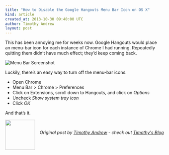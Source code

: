 ```yaml
---
title: "How to Disable the Google Hangouts Menu Bar Icon on OS X"
kind: article
created_at: 2013-10-30 09:40:00 UTC
author: Timothy Andrew
layout: post
---
```

<p>This has been annoying me for weeks now. Google Hangouts would place an menu-bar icon for each instance of Chrome I had running. Repeatedly quitting them didn&#8217;t have much effect; they&#8217;d keep coming back.</p>

<p><img src="http://blog.timothyandrew.net/images/hangouts/menubar.png" alt="Menu Bar Screenshot" /></p>

<p>Luckily, there&#8217;s an easy way to turn off the menu-bar icons.</p>

<ul>
<li>Open Chrome</li>
<li>Menu Bar > Chrome > Preferences</li>
<li>Click on Extensions, scroll down to Hangouts, and click on <em>Options</em></li>
<li>Uncheck <em>Show system tray icon</em></li>
<li>Click <em>OK</em></li>
</ul>


<p>And that&#8217;s it.</p><div class="author">
  <img src="http://nilenso.com/images/people/tim-200.png" style="width: 96px; height: 96;">
  <span style="position: absolute; padding: 32px 15px;">
    <i>Original post by <a href="http://twitter.com/timothyandrew">Timothy Andrew</a> - check out <a href="http://blog.timothyandrew.net/">Timothy&#39;s Blog</a></i>
  </span>
</div>
